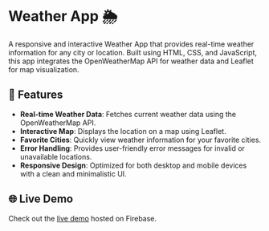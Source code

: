 # Weather App 🌦️

A responsive and interactive Weather App that provides real-time weather information for any city or location. Built using HTML, CSS, and JavaScript, this app integrates the OpenWeatherMap API for weather data and Leaflet for map visualization.

## 🚀 Features

- **Real-time Weather Data**: Fetches current weather data using the OpenWeatherMap API.
- **Interactive Map**: Displays the location on a map using Leaflet.
- **Favorite Cities**: Quickly view weather information for your favorite cities.
- **Error Handling**: Provides user-friendly error messages for invalid or unavailable locations.
- **Responsive Design**: Optimized for both desktop and mobile devices with a clean and minimalistic UI.

## 🌐 Live Demo

Check out the [live demo](https://thundernewsweather.web.app/) hosted on Firebase.


